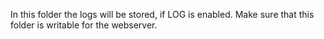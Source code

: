 In this folder the logs will be stored, if LOG is enabled. Make sure that this folder is writable for the webserver.